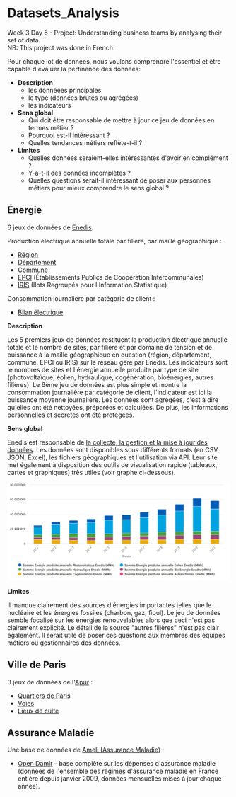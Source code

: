 # Datasets_Analysis

Week 3 Day 5 - Project: Understanding business teams by analysing their set of data.  
NB: This project was done in French.

Pour chaque lot de données, nous voulons comprendre l'essentiel et être capable d'évaluer la pertinence des données:  
- **Description** 
  - les donnéees principales
  - le type (données brutes ou agrégées)
  - les indicateurs  
- **Sens global**
  - Qui doit être responsable de mettre à jour ce jeu de données en termes métier ? 
  - Pourquoi est-il intéressant ? 
  - Quelles tendances métiers reflète-t-il ?  
- **Limites**
  - Quelles données seraient-elles intéressantes d'avoir en complément ? 
  - Y-a-t-il des données incomplètes ? 
  - Quelles questions serait-il intéressant de poser aux personnes métiers pour mieux comprendre le sens global ?

## Énergie

6 jeux de données de [Enedis](https://data.enedis.fr/pages/accueil/).  

Production électrique annuelle totale par filière, par maille géographique :
- [Région](https://data.enedis.fr/explore/dataset/production-electrique-par-filiere-a-la-maille-region/)
- [Département](https://data.enedis.fr/explore/dataset/production-electrique-par-filiere-a-la-maille-departement/)
- [Commune](https://data.enedis.fr/explore/dataset/production-electrique-par-filiere-a-la-maille-commune/)
- [EPCI](https://data.enedis.fr/explore/dataset/production-electrique-par-filiere-a-la-maille-epci/) (Établissements Publics de Coopération Intercommunales)
- [IRIS](https://data.enedis.fr/explore/dataset/production-electrique-par-filiere-a-la-maille-iris/) (Ilots Regroupés pour l'Information Statistique)   

Consommation journalière par catégorie de client :  
- [Bilan électrique](https://data.enedis.fr/explore/dataset/bilan-electrique-transpose/)

**Description**  

Les 5 premiers jeux de données restituent la production électrique annuelle totale et le nombre de sites, par filière et par domaine de tension et de puissance à la maille géographique en question (région, département, commune, EPCI ou IRIS) sur le réseau géré par Enedis. Les indicateurs sont le nombres de sites et l'énergie annuelle produite  par type de site (photovoltaïque, éolien, hydraulique, cogénération, bioénergies, autres filières). Le 6ème jeu de données est plus simple et montre la consommation journalière par catégorie de client, l'indicateur est ici la puissance moyenne journalière. Les données sont agrégées, c'est à dire qu'elles ont été nettoyées, préparées et calculées. De plus, les informations personnelles et secretes ont été protégées.

**Sens global**  

Enedis est responsable de [la collecte, la gestion et la mise à jour des données](https://www.enedis.fr/gerer-les-donnees). Les données sont disponibles sous différents formats (en CSV, JSON, Excel), les fichiers géographiques et l'utilisation via API. Leur site met également à disposition des outils de visualisation rapide (tableaux, cartes et graphiques) très utiles (voir graphe ci-dessous).  

<img src=/Graph_Enedis.jpg />

**Limites**  

Il manque clairement des sources d'énergies importantes telles que le nucléaire et les énergies fossiles (charbon, gaz, fioul). Le jeu de données semble focalisé sur les énergies renouvelables alors que ceci n'est pas clairement explicité. Le détail de la source "autres filières" n'est pas clair également. Il serait utile de poser ces questions aux membres des équipes métiers ou gestionnaires des données.

## Ville de Paris

3 jeux de données de l'[Apur](https://opendata.apur.org/) :
- [Quartiers de Paris](https://opendata.apur.org/maps/quartier-de-paris)
- [Voies](https://opendata.apur.org/maps/voie)
- [Lieux de culte](https://opendata.apur.org/maps/equipement-ponctuel-culte)

## Assurance Maladie

Une base de données de [Ameli (Assurance Maladie)](https://assurance-maladie.ameli.fr/etudes-et-donnees/donnees/liste-bases-de-donnees-open-data) :  
- [Open Damir](https://assurance-maladie.ameli.fr/etudes-et-donnees/open-damir-depenses-sante-interregimes) - base complète sur les dépenses d'assurance maladie (données de l'ensemble des régimes d'assurance maladie en France entière depuis janvier 2009, données mensuelles mises à jour chaque année).

